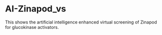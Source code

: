 # AI-Zinapod_vs
This shows the artificial intelligence enhanced virtual screening of Zinapod for glucokinase activators.
